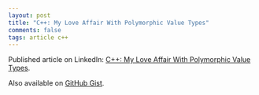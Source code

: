 ```yaml
---
layout: post
title: "C++: My Love Affair With Polymorphic Value Types"
comments: false
tags: article c++
---
```


Published article on LinkedIn: [C++: My Love Affair With Polymorphic Value Types](https://www.linkedin.com/pulse/c-my-love-affair-polymorphic-value-types-louis-langholtz).

Also available on [GitHub Gist](https://gist.github.com/louis-langholtz/5da900c8333eed26641a09bea7aa5c31).

